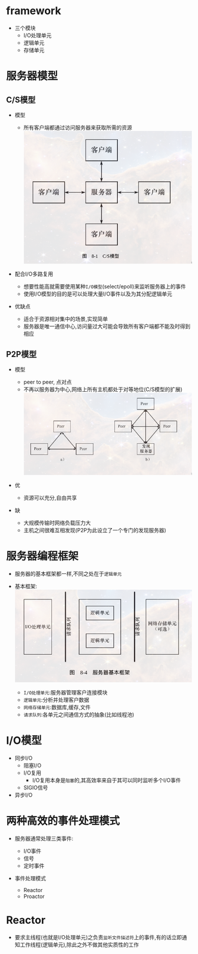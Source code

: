 # framework
- 三个模块
  - I/O处理单元
  - 逻辑单元
  - 存储单元

# 服务器模型
## C/S模型
- 模型
  - 所有客户端都通过访问服务器来获取所需的资源
![](https://raw.githubusercontent.com/Daz-3ux-Img/Img-hosting/master/202207181701926.png)

- 配合I/O多路复用
  - 想要性能高就需要使用某种`I/O模型`(select/epoll)来监听服务器上的事件
  - 使用I/O模型的目的是可以处理大量I/O事件以及为其分配逻辑单元

- 优缺点
  - 适合于资源相对集中的场景,实现简单
  - 服务器是唯一通信中心,访问量过大可能会导致所有客户端都不能及时得到相应

## P2P模型
- 模型
  - peer to peer, 点对点
  - 不再以服务器为中心,网络上所有主机都处于对等地位(C/S模型的扩展)
![](https://raw.githubusercontent.com/Daz-3ux-Img/Img-hosting/master/202207181712198.png)

- 优
  - 资源可以充分,自由共享

- 缺
  - 大规模传输时网络负载压力大
  - 主机之间很难互相发现(P2P为此设立了一个专门的发现服务器)


# 服务器编程框架
- 服务器的基本框架都一样,不同之处在于`逻辑单元`
- 基本框架:
![](https://raw.githubusercontent.com/Daz-3ux-Img/Img-hosting/master/202207181717667.png)

  - `I/O处理单元`:服务器管理客户连接模块
  - `逻辑单元`:分析并处理客户数据
  - `网络存储单元`:数据库,缓存,文件
  - `请求队列`:各单元之间通信方式的抽象(比如线程池)

# I/O模型
- 同步I/O
  - 阻塞I/O
  - I/O复用
    - I/O复用本身是`阻塞`的,其高效率来自于其可以同时监听多个I/O事件
  - SIGIO信号
- 异步I/O

# 两种高效的事件处理模式
- 服务器通常处理三类事件:
  - I/O事件
  - 信号
  - 定时事件

- 事件处理模式
  - Reactor
  - Proactor

# Reactor
- 要求主线程(也就是I/O处理单元)之负责`监听文件描述符`上的事件,有的话立即通知工作线程(逻辑单元),除此之外不做其他实质性的工作

